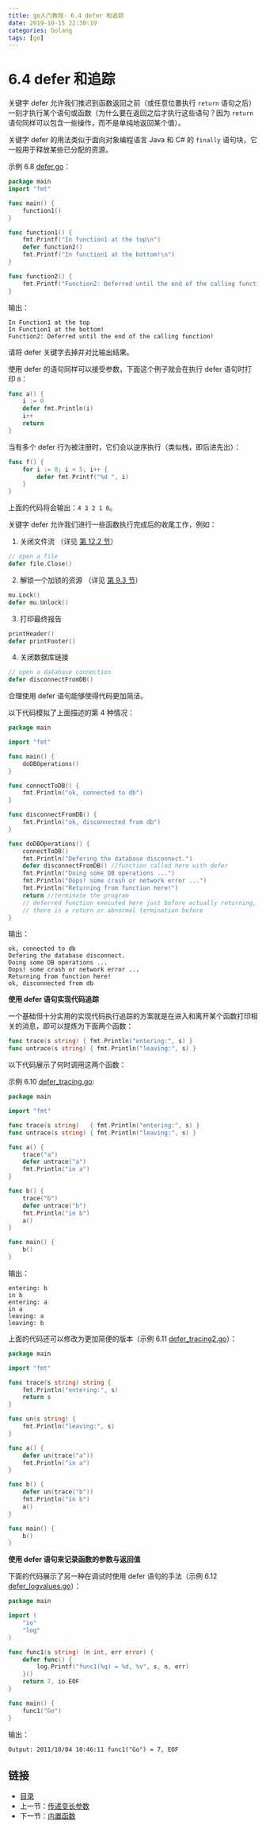 ```yaml
---
title: go入门教程- 6.4 defer 和追踪   
date: 2019-10-15 22:30:19   
categories: Golang   
tags: [go]   
---
```

# 6.4 defer 和追踪

关键字 defer 允许我们推迟到函数返回之前（或任意位置执行 `return` 语句之后）一刻才执行某个语句或函数（为什么要在返回之后才执行这些语句？因为 `return` 语句同样可以包含一些操作，而不是单纯地返回某个值）。

关键字 defer 的用法类似于面向对象编程语言 Java 和 C# 的 `finally` 语句块，它一般用于释放某些已分配的资源。

示例 6.8 [defer.go](examples/chapter_6/defer.go)：

```go
package main
import "fmt"

func main() {
	function1()
}

func function1() {
	fmt.Printf("In function1 at the top\n")
	defer function2()
	fmt.Printf("In function1 at the bottom!\n")
}

func function2() {
	fmt.Printf("Function2: Deferred until the end of the calling function!")
}
```

输出：

```
In Function1 at the top
In Function1 at the bottom!
Function2: Deferred until the end of the calling function!
```

请将 defer 关键字去掉并对比输出结果。

使用 defer 的语句同样可以接受参数，下面这个例子就会在执行 defer 语句时打印 `0`：

```go
func a() {
	i := 0
	defer fmt.Println(i)
	i++
	return
}
```

当有多个 defer 行为被注册时，它们会以逆序执行（类似栈，即后进先出）：

```go
func f() {
	for i := 0; i < 5; i++ {
		defer fmt.Printf("%d ", i)
	}
}
```

上面的代码将会输出：`4 3 2 1 0`。

关键字 defer 允许我们进行一些函数执行完成后的收尾工作，例如：

1. 关闭文件流 （详见 [第 12.2 节](file://12.2.md)）

```go
// open a file  
defer file.Close()
```

2. 解锁一个加锁的资源 （详见 [第 9.3 节](file://09.3.md)）

```go
mu.Lock()  
defer mu.Unlock() 
```

3. 打印最终报告

```go
printHeader()  
defer printFooter()
```

4. 关闭数据库链接

```go
// open a database connection  
defer disconnectFromDB()
```

合理使用 defer 语句能够使得代码更加简洁。

以下代码模拟了上面描述的第 4 种情况：

```go
package main

import "fmt"

func main() {
	doDBOperations()
}

func connectToDB() {
	fmt.Println("ok, connected to db")
}

func disconnectFromDB() {
	fmt.Println("ok, disconnected from db")
}

func doDBOperations() {
	connectToDB()
	fmt.Println("Defering the database disconnect.")
	defer disconnectFromDB() //function called here with defer
	fmt.Println("Doing some DB operations ...")
	fmt.Println("Oops! some crash or network error ...")
	fmt.Println("Returning from function here!")
	return //terminate the program
	// deferred function executed here just before actually returning, even if
	// there is a return or abnormal termination before
}
```

输出：

```
ok, connected to db
Defering the database disconnect.
Doing some DB operations ...
Oops! some crash or network error ...
Returning from function here!
ok, disconnected from db
```

**使用 defer 语句实现代码追踪**

一个基础但十分实用的实现代码执行追踪的方案就是在进入和离开某个函数打印相关的消息，即可以提炼为下面两个函数：

```go
func trace(s string) { fmt.Println("entering:", s) }
func untrace(s string) { fmt.Println("leaving:", s) }
```

以下代码展示了何时调用这两个函数：

示例 6.10 [defer_tracing.go](examples/chapter_6/defer_tracing.go):

```go
package main

import "fmt"

func trace(s string)   { fmt.Println("entering:", s) }
func untrace(s string) { fmt.Println("leaving:", s) }

func a() {
	trace("a")
	defer untrace("a")
	fmt.Println("in a")
}

func b() {
	trace("b")
	defer untrace("b")
	fmt.Println("in b")
	a()
}

func main() {
	b()
}
```

输出：

```
entering: b
in b
entering: a
in a
leaving: a
leaving: b
```

上面的代码还可以修改为更加简便的版本（示例 6.11 [defer_tracing2.go](examples/chapter_6/defer_tracing2.go)）：

```go
package main

import "fmt"

func trace(s string) string {
	fmt.Println("entering:", s)
	return s
}

func un(s string) {
	fmt.Println("leaving:", s)
}

func a() {
	defer un(trace("a"))
	fmt.Println("in a")
}

func b() {
	defer un(trace("b"))
	fmt.Println("in b")
	a()
}

func main() {
	b()
}
```

**使用 defer 语句来记录函数的参数与返回值**

下面的代码展示了另一种在调试时使用 defer 语句的手法（示例 6.12 [defer_logvalues.go](examples/chapter_6/defer_logvalues.go)）：

```go
package main

import (
	"io"
	"log"
)

func func1(s string) (n int, err error) {
	defer func() {
		log.Printf("func1(%q) = %d, %v", s, n, err)
	}()
	return 7, io.EOF
}

func main() {
	func1("Go")
}

```

输出：

	Output: 2011/10/04 10:46:11 func1("Go") = 7, EOF

## 链接

- [目录](https://blog.zshipu.com/go%E5%85%A5%E9%97%A8%E6%95%99%E7%A8%8B/index.html)
- 上一节：[传递变长参数](file://06.3.md)
- 下一节：[内置函数](file://06.5.md)
